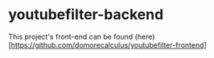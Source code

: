 # youtubefilter-backend

This project's front-end can be found (here)[https://github.com/domorecalculus/youtubefilter-frontend]
